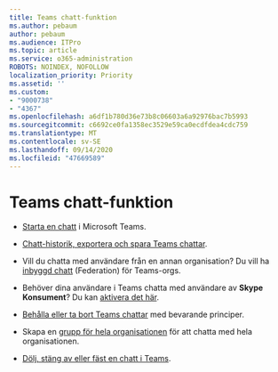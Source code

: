 ```yaml
---
title: Teams chatt-funktion
ms.author: pebaum
author: pebaum
ms.audience: ITPro
ms.topic: article
ms.service: o365-administration
ROBOTS: NOINDEX, NOFOLLOW
localization_priority: Priority
ms.assetid: ''
ms.custom:
- "9000738"
- "4367"
ms.openlocfilehash: a6df1b780d36e73b8c06603a6a92976bac7b5993
ms.sourcegitcommit: c6692ce0fa1358ec3529e59ca0ecdfdea4cdc759
ms.translationtype: MT
ms.contentlocale: sv-SE
ms.lasthandoff: 09/14/2020
ms.locfileid: "47669589"
---
```

# <a name="teams-chat-functionality"></a>Teams chatt-funktion

- [Starta en chatt](https://support.office.com/article/start-a-chat-in-teams-0c71b32b-c050-4930-a887-5afbe742b3d8) i Microsoft Teams.

- [Chatt-historik, exportera och spara Teams chattar](https://docs.microsoft.com/alchemyinsights/chat-history-in-microsoft-teams).

- Vill du chatta med användare från en annan organisation? Du vill ha [inbyggd chatt](https://docs.microsoft.com/microsoftteams/native-chat-for-external-users) (Federation) för Teams-orgs.

- Behöver dina användare i Teams chatta med användare av **Skype Konsument**? Du kan [aktivera det här](https://docs.microsoft.com/microsoftteams/manage-external-access#step-1---enable-your-organization-to-communicate-with-another-teams-organization). 

- [Behålla eller ta bort Teams chattar](https://docs.microsoft.com/microsoftteams/retention-policies) med bevarande principer.

- Skapa en [grupp för hela organisationen](https://docs.microsoft.com/microsoftteams/create-an-org-wide-team) för att chatta med hela organisationen.

- [Dölj, stäng av eller fäst en chatt i Teams](https://support.office.com/article/hide-mute-or-pin-a-chat-in-teams-9aee02ef-713d-495b-8a73-9762d8e4b066).
